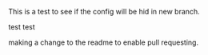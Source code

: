 This is a test to see if the config will be hid in new branch.

test 
test

making a change to the readme to enable pull requesting.